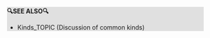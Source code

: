 <div style="margin:2em; background-color: #e0e0e0;">

<strong>🔍SEE ALSO🔍</strong>

 * Kinds_TOPIC (Discussion of common kinds)

</div>


